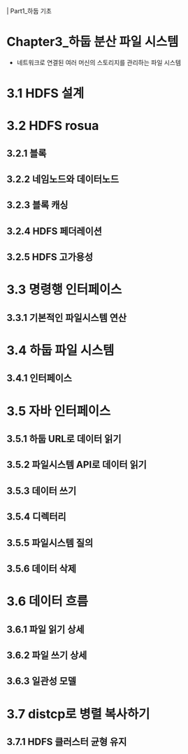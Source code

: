 | Part1_하둡 기초
# Chapter3_하둡 분산 파일 시스템
* 네트워크로 연결된 여러 머신의 스토리지를 관리하는 파일 시스템
# 3.1 HDFS 설계


# 3.2 HDFS rosua
## 3.2.1 블록

## 3.2.2 네임노드와 데이터노드

## 3.2.3 블록 캐싱

## 3.2.4 HDFS 페더레이션

## 3.2.5 HDFS 고가용성


# 3.3 명령행 인터페이스
## 3.3.1 기본적인 파일시스템 연산


# 3.4 하둡 파일 시스템
## 3.4.1 인터페이스


# 3.5 자바 인터페이스
## 3.5.1 하둡 URL로 데이터 읽기

## 3.5.2 파일시스템 API로 데이터 읽기

## 3.5.3 데이터 쓰기

## 3.5.4 디렉터리

## 3.5.5 파일시스템 질의

## 3.5.6 데이터 삭제


# 3.6 데이터 흐름
## 3.6.1 파일 읽기 상세

## 3.6.2 파일 쓰기 상세

## 3.6.3 일관성 모델


# 3.7 distcp로 병렬 복사하기
## 3.7.1 HDFS 클러스터 균형 유지